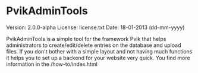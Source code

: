 PvikAdminTools
========

Version: 2.0.0-alpha
License: license.txt
Date: 18-01-2013 (dd-mm-yyyy)

PvikAdminTools is a simple tool for the framework Pvik that helps administrators to create/edit/delete entries on the database and upload files.
 If you don't bother with a simple layout and not having much functions it helps you to set up a backend for your website very quick.
You find more information in the /how-to/index.html
